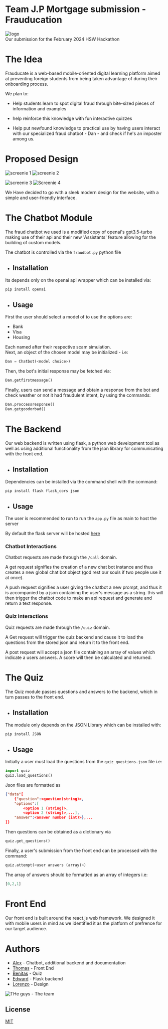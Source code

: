 # Team J.P Mortgage submission - Frauducation
![logo](https://i.imgur.com/7gbKliC.png)  
Our submission for the February 2024 HSW Hackathon

# The Idea
Frauducate is a web-based mobile-oriented digital learning platform aimed at preventing foreign students from being taken advantage of during their onboarding process.

We plan to:

- Help students learn to spot digital fraud through bite-sized pieces of information and examples

- help reinforce this knowledge with fun interactive quizzes

- Help put newfound knowledge to practical  use by having users interact with our specialized fraud chatbot - Dan - and check if he's an imposter among us.
# Proposed Design

![screenie 1](https://i.imgur.com/Fbp9qhu.png) ![screenie 2](https://i.imgur.com/MjGRtVp.png)  
  
![screenie 3](https://i.imgur.com/zN130bz.png) ![Screenie 4](https://i.imgur.com/c2cxPIj.png)  
  
We Have decided to go with a sleek modern design for the website, with a simple and user-friendly interface.  
  
  
# The Chatbot Module
The fraud chatbot we used is a modified copy of openai's gpt3.5-turbo making use of their api and their new 'Assistants' feature allowing for the building of custom models.

The chatbot is controlled via the ```fraudbot.py``` python file  

- ## Installation

Its depends only on the openai api wrapper which can be installed via:
```bash
pip install openai
```

- ## Usage
First the user should select a model of to use the options are:
- Bank
- Visa
- Housing  
 
Each named after their respective scam simulation.  
Next, an object of the chosen model may be initialized - i.e:
```python
Dan = Chatbot(<model choice>)
```

Then, the bot's initial response may be fetched via:

```python
Dan.getfirstmessage()
```

Finally, users can send a message and obtain a response from the bot and check weather or not it had fraudulent intent, by using the commands:

```python
Dan.proccessresponse()
Dan.getgoodorbad()
```

# The Backend
Our web backend is written using flask, a python web development tool as well as using additional functionality from the json library for communicating with the front end.

- ## Installation

Dependencies can be installed via the command shell with the command:
```bash
pip install flask flask_cors json
```

- ## Usage

The user is recommended to run to run the ```app.py``` file as main to  host the server

By default the flask server will be hosted [here](127.0.0.1:5100/)

### Chatbot Interactions

Chatbot requests are made through the ```/call``` domain.  

A get request signifies the creation of a new chat bot instance and thus creates a new global chat bot object (god rest our souls if two people use it at once).

A push request signifies a user giving the chatbot a new prompt, and thus it is accompanied by a json containing the user's message as a string. this will then trigger the chatbot code to make an api request and generate and return a text response.

### Quiz Interactions

Quiz requests are made through the ```/quiz``` domain.  

A Get request will trigger the quiz backend and cause it to load the questions from the stored json and return it to the front end.

A post request will accept a json file containing an array of values which indicate a users answers. A score will then be calculated and returned.
# The Quiz 

The Quiz module passes questions and answers to the backend, which in turn passes to the front end.  

- ## Installation

The module only depends on the JSON Library which can be installed with:
```bash
pip install JSON
```  
- ## Usage
Initially a user must load the questions from the ```quiz_questions.json``` file i.e:
```python
import quiz
quiz.load_questions()
```

Json files are formatted as
```json
{"data"[
    {"question":<question(string)>,
    "options":[
        <option 1 (string)>,
        <option 2 (string)>,...],
    "answer":<answer number (int)>},...
]}
```

Then questions can be obtained as a dictionary via
```python
quiz.get_questions()
```

Finally, a user's submission from the front end can be processed with the command:
```python
quiz.attempt(<user answers (array)>)
```  

The array of answers should be formatted as an array of integers i.e:
```python
[0,2,1]
```  

# Front End
Our front end is built around the react.js web framework. We designed it with mobile users in mind as we identified it as the platform of prefrence for our target audience.

# Authors
- [Alex](https://github.com/Cosmospacedog) - Chatbot, additional backend and documentation  
- [Thomas](https://github.com/duc-minh-droid) - Front End
- [Benitas](https://github.com/pulse77) - Quiz
- [Edward](https://github.com/Edguardia) - Flask backend
- [Lorenzo](https://github.com/LorenzoSattaChiris) - Design  

![THe guys](https://i.imgur.com/si7w4RG.png) - The team
## License

[MIT](https://choosealicense.com/licenses/mit/)
